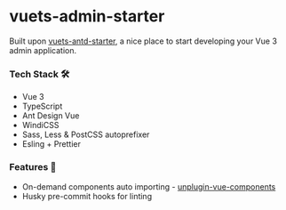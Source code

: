 # vuets-admin-starter
Built upon [vuets-antd-starter](https://github.com/jackielin7789978/vuets-antd-starter), a nice place to start developing your Vue 3 admin application.

### Tech Stack 🛠

* Vue 3
* TypeScript
* Ant Design Vue
* WindiCSS
* Sass, Less & PostCSS autoprefixer
* Esling + Prettier

### Features 🚀
* On-demand components auto importing - [unplugin-vue-components](https://github.com/antfu/unplugin-vue-components)
* Husky pre-commit hooks for linting
